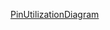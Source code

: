 [PinUtilizationDiagram]("https://github.com/frenziopen/FrenziTech/blob/main/Hardware/PinUtilizationDiagram/PinUtilizationDiagram.JPG")
